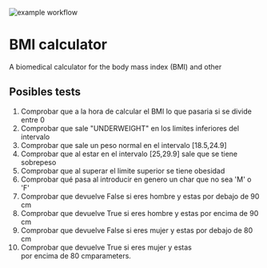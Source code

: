 ![example workflow](https://github.com/jmhorcas/bmicalc/actions/workflows/maven.yml/badge.svg)

# BMI calculator
A biomedical calculator for the body mass index (BMI) and other 

## Posibles tests
1. Comprobar que a la hora de calcular el BMI lo que pasaria si se divide entre 0
2. Comprobar que sale "UNDERWEIGHT" en los limites inferiores del intervalo
3. Comprobar que sale un peso normal en el intervalo [18.5,24.9]
4. Comprobar que al estar en el intervalo [25,29.9] sale que se tiene sobrepeso
5. Comprobar que al superar el limite superior se tiene obesidad
6. Comprobar qué pasa al introducir en genero un char que no sea 'M' o 'F'
7. Comprobar que devuelve False si eres hombre y estas por debajo de 90 cm
8. Comprobar que devuelve True si eres hombre y estas por encima de 90 cm
9. Comprobar que devuelve False si eres mujer y estas por debajo de 80 cm
10. Comprobar que devuelve True si eres mujer y estas por encima de 80 cmparameters.


